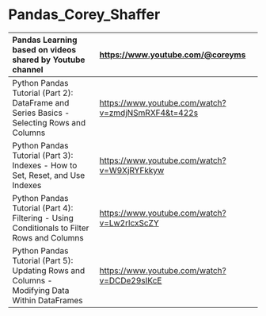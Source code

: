 # Pandas_Corey_Shaffer

| Pandas Learning based on videos shared by Youtube channel | https://www.youtube.com/@coreyms |
| :-------------------------------------------------------- | :------------------------------- |
|Python Pandas Tutorial (Part 2): DataFrame and Series Basics - Selecting Rows and Columns | https://www.youtube.com/watch?v=zmdjNSmRXF4&t=422s |
|Python Pandas Tutorial (Part 3): Indexes - How to Set, Reset, and Use Indexes             | https://www.youtube.com/watch?v=W9XjRYFkkyw        |
|Python Pandas Tutorial (Part 4): Filtering - Using Conditionals to Filter Rows and Columns| https://www.youtube.com/watch?v=Lw2rlcxScZY        |
|Python Pandas Tutorial (Part 5): Updating Rows and Columns - Modifying Data Within DataFrames| https://www.youtube.com/watch?v=DCDe29sIKcE     |     
